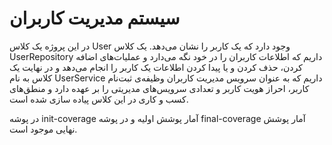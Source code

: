 # سیستم مدیریت کاربران

در این پروژه یک کلاس User وجود دارد که یک کاربر را نشان می‌دهد. یک کلاس UserRepository داریم که اطلاعات کاربران را در خود نگه می‌دارد و عملیات‌های اضافه کردن، حذف کردن و یا پیدا کردن اطلاعات یک کاربر را انجام می‌دهد و در نهایت یک کلاس به نام UserService داریم که به عنوان سرویس مدیریت کاربران وظیفه‌ی ثبت‌نام کاربر، احراز هویت کاربر و تعدادی سرویس‌های مدیریتی را بر عهده دارد و منطق‌های کسب و کاری در این کلاس پیاده سازی شده است.

در پوشه init-coverage آمار پوشش اولیه و در پوشه final-coverage آمار پوشش نهایی موجود است.
